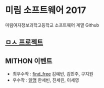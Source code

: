 # 미림 소프트웨어 2017
미림여자정보과학고등학교 소프트웨어 계열 Github

## [ㅁㅅ 프로젝트](https://github.com/ssep4u/miso_project)

## MITHON 이벤트
- 최우수작 : [find_free](https://github.com/ssep4u/find_free/)
김예빈, 김민주, 구지원
- 우수작 : [알맹](https://github.com/ssep4u/Almang)
한세빈, 진세린, 이세영
